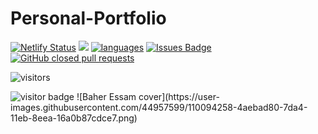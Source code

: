 # Personal-Portfolio

[![Netlify Status](https://api.netlify.com/api/v1/badges/adde94e6-335b-4571-bf3b-d1df9794364d/deploy-status)](https://app.netlify.com/sites/baher-essam/deploys)
<img src="https://www.code-inspector.com/project/19841/score/svg"/>
<a href="https://github.com/Baher-essam/Personal-Portfolio/languages"><img src="https://img.shields.io/github/languages/count/Baher-essam/Personal-Portfolio" alt="languages"/></a>
<a href="https://github.com/Baher-essam/Personal-Portfolio/issues"><img src="https://img.shields.io/github/issues/Baher-essam/Personal-Portfolio" alt="Issues Badge"/></a>
<a href="https://github.com/Baher-essam/Personal-Portfolio/pulls?q=is%3Apr+is%3Aclosed"><img alt="GitHub closed pull requests" src="https://img.shields.io/github/issues-pr-closed/Baher-essam/Personal-Portfolio?color=red"></a>

![visitors](https://visitor-badge.glitch.me/badge?page_id=Baher-essam.Personal-Portfolio)

  <img src="https://visitor-badge.glitch.me/badge?page_id=page.id" alt="visitor badge"/>
![Baher Essam cover](https://user-images.githubusercontent.com/44957599/110094258-4aebad80-7da4-11eb-8eea-16a0b87cdce7.png)
